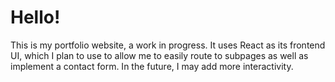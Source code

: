 # Hello!

This is my portfolio website, a work in progress. It uses React as its frontend UI, which I plan to use to allow me to easily route to subpages as well as implement a contact form. In the future, I may add more interactivity.
